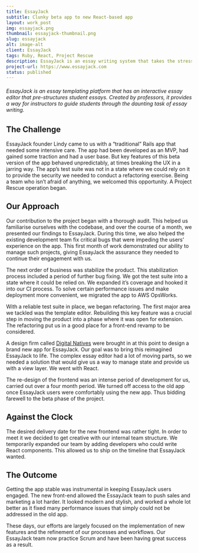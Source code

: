 ```yaml
---
title: EssayJack
subtitle: Clunky beta app to new React-based app
layout: work_post
img: essayjack.png
thumbnail: essayjack-thumbnail.png
slug: essayjack
alt: image-alt
client: EssayJack
tags: Ruby, React, Project Rescue
description: EssayJack is an essay writing system that takes the stress out of essay-writing. The Rapid River team inherited a clunky beta app and was tasked with transforming it into a sleak, modern, React frontend.
project-url: https://www.essayjack.com
status: published
---
```


###### EssayJack is an essay templating platform that has an interactive essay editor that pre-structures student essays. Created by professors, it provides a way for instructors to guide students through the daunting task of essay writing.

## The Challenge
EssayJack founder Lindy came to us with a “traditional” Rails app that needed some intensive care. The app had been developed as an MVP, had gained some traction and had a user base. But key features of this beta version of the app behaved unpredictably, at times breaking the UX in a jarring way. The app’s test suite was not in a state where we could rely on it to provide the security we needed to conduct a refactoring exercise. Being a team who isn’t afraid of anything, we welcomed this opportunity. A Project Rescue operation began.

## Our Approach
Our contribution to the project began with a thorough audit. This helped us familiarise ourselves with the codebase, and over the course of a month, we presented our findings to EssayJack. During this time, we also helped the existing development team fix critical bugs that were impeding the users’ experience on the app. This first month of work demonstrated our ability to manage such projects, giving EssayJack the assurance they needed to continue their engagement with us.

The next order of business was stabilize the product. This stabilization process included a period of further bug fixing. We got the test suite into a state where it could be relied on. We expanded it’s coverage and hooked it into our CI process. To solve certain performance issues and make deployment more convenient, we migrated the app to AWS OpsWorks.

With a reliable test suite in place, we began refactoring. The first major area we tackled was the template editor. Rebuilding this key feature was a crucial step in moving the product into a phase where it was open for extension. The refactoring put us in a good place for a front-end revamp to be considered.

A design firm called <a href="http://d-n.io/essayjack/" target="_blank" rel="noopener noreferrer">Digital Natives</a> were brought in at this point to design a brand new app for EssayJack. Our goal was to bring this reimagined EssayJack to life. The complex essay editor had a lot of moving parts, so we needed a solution that would give us a way to manage state and provide us with a view layer. We went with React.

The re-design of the frontend was an intense period of development for us, carried out over a four month period. We turned off access to the old app once EssayJack users were comfortably using the new app. Thus bidding farewell to the beta phase of the project.

<!-- 
<div class="client-quote">
  Lorem ipsum dolor sit amet, consectetur adipiscing elit. Nunc pulvinar scelerisque purus. Sed pharetra tempor est quis ultricies. Vestibulum ut tellus tortor. Etiam lacinia libero id enim porttitor scelerisque. Ut eget nisl et risus aliquam tempor. Aliquam et risus a ante tempus viverra a eget nisl. Praesent congue magna non scelerisque convallis.
</div> -->

## Against the Clock
The desired delivery date for the new frontend was rather tight. In order to meet it we decided to get creative with our internal team structure. We temporarily expanded our team by adding developers who could write React components. This allowed us to ship on the timeline that EssayJack wanted.

<!-- <div class="client-quote">
  Lorem ipsum dolor sit amet, consectetur adipiscing elit. Nunc pulvinar scelerisque purus. Sed pharetra tempor est quis ultricies. Vestibulum ut tellus tortor. Etiam lacinia libero id enim porttitor scelerisque. Ut eget nisl et risus aliquam tempor. Aliquam et risus a ante tempus viverra a eget nisl. Praesent congue magna non scelerisque convallis.
</div> -->

## The Outcome
Getting the app stable was instrumental in keeping EssayJack users engaged. The new front-end allowed the EssayJack team to push sales and marketing a lot harder. It looked modern and stylish, and worked a whole lot better as it fixed many performance issues that simply could not be addressed in the old app.

These days, our efforts are largely focused on the implementation of new features and the refinement of our processes and workflows. Our EssayJack team now practice Scrum and have been having great success as a result.
